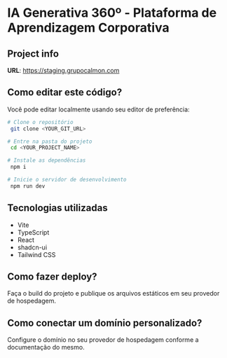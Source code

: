 # IA Generativa 360º - Plataforma de Aprendizagem Corporativa

## Project info

**URL**: https://staging.grupocalmon.com

## Como editar este código?

Você pode editar localmente usando seu editor de preferência:

```sh
# Clone o repositório
 git clone <YOUR_GIT_URL>

# Entre na pasta do projeto
 cd <YOUR_PROJECT_NAME>

# Instale as dependências
 npm i

# Inicie o servidor de desenvolvimento
 npm run dev
```

## Tecnologias utilizadas

- Vite
- TypeScript
- React
- shadcn-ui
- Tailwind CSS

## Como fazer deploy?

Faça o build do projeto e publique os arquivos estáticos em seu provedor de hospedagem.

## Como conectar um domínio personalizado?

Configure o domínio no seu provedor de hospedagem conforme a documentação do mesmo.
